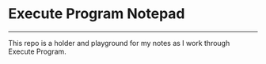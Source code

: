 # Execute Program Notepad

---

This repo is a holder and playground for my notes as I work through Execute Program.


